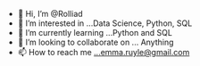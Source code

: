 - 👋 Hi, I’m @Rolliad
- 👀 I’m interested in ...Data Science, Python, SQL
- 🌱 I’m currently learning ...Python and SQL
- 💞️ I’m looking to collaborate on ... Anything
- 📫 How to reach me ...emma.ruyle@gmail.com
